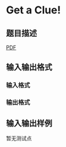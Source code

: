 # Get a Clue!

## 题目描述

[problemUrl]: https://uva.onlinejudge.org/index.php?option=com_onlinejudge&Itemid=8&category=859&page=show_problem&problem=5107

[PDF](https://uva.onlinejudge.org/external/17/p1750.pdf)

## 输入输出格式

### 输入格式

### 输出格式

## 输入输出样例

暂无测试点

